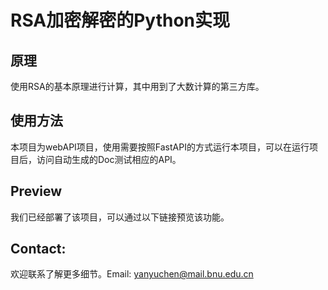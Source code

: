 # RSA加密解密的Python实现

## 原理
使用RSA的基本原理进行计算，其中用到了大数计算的第三方库。

## 使用方法
本项目为webAPI项目，使用需要按照FastAPI的方式运行本项目，可以在运行项目后，访问自动生成的Doc测试相应的API。

## Preview
我们已经部署了该项目，可以通过以下链接预览该功能。

## Contact:
欢迎联系了解更多细节。Email: yanyuchen@mail.bnu.edu.cn
